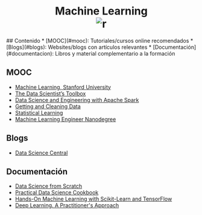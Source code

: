 <h1 align="center">
<b>Machine Learning</b><br>	
	<img src="https://d3njjcbhbojbot.cloudfront.net/api/utilities/v1/imageproxy/https://coursera.s3.amazonaws.com/topics/ml/large-icon.png" alt="r">
	<br>
</h1>
## Contenido
* [MOOC](#mooc): Tutoriales/cursos online recomendados
* [Blogs](#blogs): Websites/blogs con artículos relevantes
* [Documentación](#documentacion): Libros y material complementario a la formación

## MOOC
- [Machine Learning, Stanford University](https://www.coursera.org/learn/machine-learning)
- [The Data Scientist’s Toolbox](https://www.coursera.org/learn/data-scientists-tools)
- [Data Science and Engineering with Apache Spark](https://www.edx.org/xseries/data-science-engineering-apacher-sparktm)
- [Getting and Cleaning Data](https://www.coursera.org/learn/data-cleaning)
- [Statistical Learning](http://online.stanford.edu/course/statistical-learning-self-paced)
- [Machine Learning Engineer Nanodegree](https://www.udacity.com/course/machine-learning-engineer-nanodegree--nd009)

## Blogs
- [Data Science Central](http://www.datasciencecentral.com/)

## Documentación
- [Data Science from Scratch](http://shop.oreilly.com/product/0636920033400.do)
- [Practical Data Science Cookbook](http://shop.oreilly.com/product/9781783980246.do)
- [Hands-On Machine Learning with Scikit-Learn and TensorFlow](http://shop.oreilly.com/product/0636920052289.do)
- [Deep Learning. A Practitioner's Approach](http://shop.oreilly.com/product/0636920035343.do)
